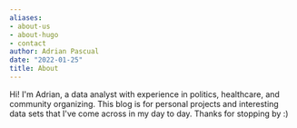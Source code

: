 ```yaml
---
aliases:
- about-us
- about-hugo
- contact
author: Adrian Pascual
date: "2022-01-25"
title: About
---
```


Hi! I'm Adrian, a data analyst with experience in politics, healthcare, and community organizing. This blog is for personal projects and interesting data sets that I've come across in my day to day. Thanks for stopping by :) 